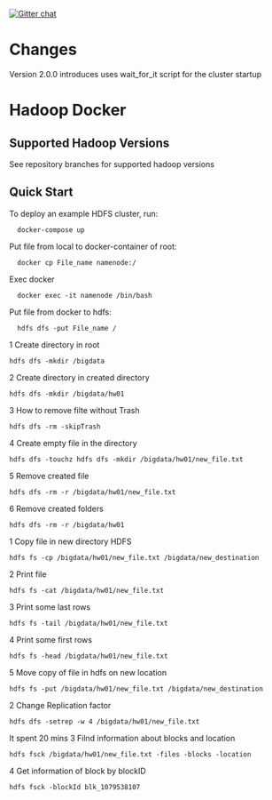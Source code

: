[![Gitter chat](https://badges.gitter.im/gitterHQ/gitter.png)](https://gitter.im/big-data-europe/Lobby)

# Changes

Version 2.0.0 introduces uses wait_for_it script for the cluster startup

# Hadoop Docker

## Supported Hadoop Versions
See repository branches for supported hadoop versions

## Quick Start

To deploy an example HDFS cluster, run:
```
  docker-compose up
```


Put file from local to docker-container of root:
```
  docker cp File_name namenode:/
```

Exec docker
```
  docker exec -it namenode /bin/bash
```

Put file from docker to hdfs:
```
  hdfs dfs -put File_name /
```

1 Create directory in root 
```
hdfs dfs -mkdir /bigdata
```
2 Create directory in created directory
```
hdfs dfs -mkdir /bigdata/hw01
```
3 How to remove filte without Trash
```
hdfs dfs -rm -skipTrash
```
4 Create empty file in the directory
```
hdfs dfs -touchz hdfs dfs -mkdir /bigdata/hw01/new_file.txt
```
5 Remove created file
```
hdfs dfs -rm -r /bigdata/hw01/new_file.txt
```
6 Remove created folders
```
hdfs dfs -rm -r /bigdata/hw01
```

1 Copy file in new  directory HDFS
```
hdfs fs -cp /bigdata/hw01/new_file.txt /bigdata/new_destination
```
2 Print file
```
hdfs fs -cat /bigdata/hw01/new_file.txt
```
3 Print some last rows
```
hdfs fs -tail /bigdata/hw01/new_file.txt
```
4 Print some first rows
```
hdfs fs -head /bigdata/hw01/new_file.txt
```
5 Move copy of file in hdfs on new location
```
hdfs fs -put /bigdata/hw01/new_file.txt /bigdata/new_destination
```

2 Change Replication factor
```
hdfs dfs -setrep -w 4 /bigdata/hw01/new_file.txt
```
It spent 20 mins
3 Filnd information about blocks and location
```
hdfs fsck /bigdata/hw01/new_file.txt -files -blocks -location
```
4 Get information of block by blockID
```
hdfs fsck -blockId blk_1079538107
```



